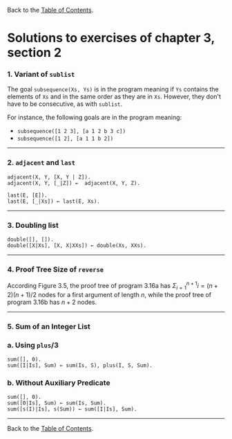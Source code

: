 Back to the [Table of Contents](Contents.md).

# Solutions to exercises of chapter 3, section 2
### 1. Variant of `sublist`

The goal `subsequence(Xs, Ys)` is in the program meaning if `Ys` contains the
elements of `Xs` and in the same order as they are in `Xs`. However, they don't
have to be consecutive, as with `sublist`.

For instance, the following goals are in the program meaning:
  * `subsequence([1 2 3], [a 1 2 b 3 c])`
  * `subsequence([1 2], [a 1 1 b 2])`

---
### 2. `adjacent` and `last`
```
adjacent(X, Y, [X, Y | Z]).
adjacent(X, Y, [_|Z]) ←  adjacent(X, Y, Z).

last(E, [E]).
last(E, [_|Xs]) ← last(E, Xs).
```

---
### 3. Doubling list
```
double([], []).
double([X|Xs], [X, X|XXs]) ← double(Xs, XXs).
```

---
### 4. Proof Tree Size of `reverse`
According Figure 3.5, the proof tree of program 3.16a has $\Sigma_{i=1}^{n+1} i
= (n+2)(n+1)/2$ nodes for a first argument of length $n$, while the proof tree
of program 3.16b has $n+2$ nodes.

---
### 5. Sum of an Integer List
### a. Using `plus`/3
```
sum([], 0).
sum([I|Is], Sum) ← sum(Is, S), plus(I, S, Sum).
```

### b. Without Auxiliary Predicate
```
sum([], 0).
sum([0|Is], Sum) ← sum(Is, Sum).
sum([s(I)|Is], s(Sum)) ← sum([I|Is], Sum).
```

---
Back to the [Table of Contents](Contents.md).